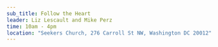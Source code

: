 ```yaml
---
sub_title: Follow the Heart
leader: Liz Lescault and Mike Perz
time: 10am - 4pm
location: "Seekers Church, 276 Carroll St NW, Washington DC 20012"
---
```

